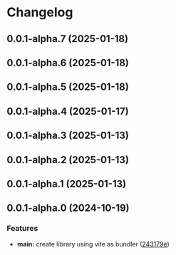 # Changelog

## 0.0.1-alpha.7 (2025-01-18)

## 0.0.1-alpha.6 (2025-01-18)

## 0.0.1-alpha.5 (2025-01-18)

## 0.0.1-alpha.4 (2025-01-17)

## 0.0.1-alpha.3 (2025-01-13)

## 0.0.1-alpha.2 (2025-01-13)

## 0.0.1-alpha.1 (2025-01-13)

## 0.0.1-alpha.0 (2024-10-19)

### Features

- **main:** create library using vite as bundler ([243179e](https://github.com/arpitmalik832/react-js-vite-library/commit/243179e39fdc802b4b6d752571f2906792d21cd7))
